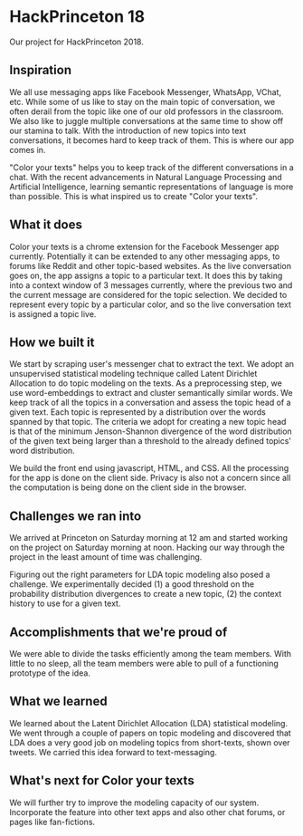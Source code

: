 # HackPrinceton 18
Our project for HackPrinceton 2018.

## Inspiration
We all use messaging apps like Facebook Messenger, WhatsApp, VChat, etc. While some of us like to stay on the main topic of conversation, we often derail from the topic like one of our old professors in the classroom. We also like to juggle multiple conversations at the same time to show off our stamina to talk. With the introduction of new topics into text conversations, it becomes hard to keep track of them. This is where our app comes in. 

"Color your texts" helps you to keep track of the different conversations in a chat. With the recent advancements in Natural Language Processing and Artificial Intelligence, learning semantic representations of language is more than possible. This is what inspired us to create "Color your texts".

## What it does
Color your texts is a chrome extension for the Facebook Messenger app currently. Potentially it can be extended to any other messaging apps, to forums like Reddit and other topic-based websites. As the live conversation goes on, the app assigns a topic to a particular text. It does this by taking into a context window of 3 messages currently, where the previous two and the current message are considered for the topic selection. We decided to represent every topic by a particular color, and so the live conversation text is assigned a topic live. 

## How we built it
We start by scraping user's messenger chat to extract the text. We adopt an unsupervised statistical modeling technique called Latent Dirichlet Allocation to do topic modeling on the texts.  As a preprocessing step, we use word-embeddings to extract and cluster semantically similar words. We keep track of all the topics in a conversation and assess the topic head of a given text. Each topic is represented by a distribution over the words spanned by that topic. The criteria we adopt for creating a new topic head is that of the minimum Jenson-Shannon divergence of the word distribution of the given text being larger than a threshold to the already defined topics' word distribution. 

We build the front end using javascript, HTML, and CSS. All the processing for the app is done on the client side. 
Privacy is also not a concern since all the computation is being done on the client side in the browser. 

## Challenges we ran into
We arrived at Princeton on Saturday morning at 12 am and started working on the project on Saturday morning at noon. Hacking our way through the project in the least amount of time was challenging. 

Figuring out the right parameters for LDA topic modeling also posed a challenge. We experimentally decided (1) a good threshold on the probability distribution divergences to create a new topic, (2) the context history to use for a given text. 

## Accomplishments that we're proud of
We were able to divide the tasks efficiently among the team members. With little to no sleep, all the team members were able to pull of a functioning prototype of the idea. 

## What we learned
We learned about the Latent Dirichlet Allocation (LDA) statistical modeling. We went through a couple of papers on topic modeling and discovered that LDA does a very good job on modeling topics from short-texts, shown over tweets. We carried this idea forward to text-messaging. 

## What's next for Color your texts
We will further try to improve the modeling capacity of our system. Incorporate the feature into other text apps and also other chat forums, or pages like fan-fictions. 
